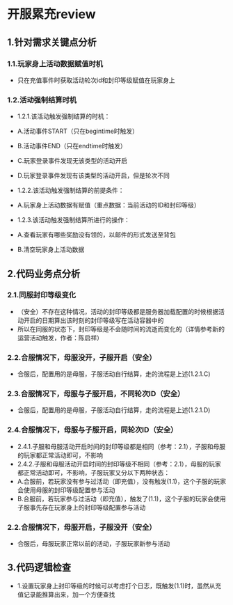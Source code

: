 # 开服累充review

## 1.针对需求关键点分析
### 1.1.玩家身上活动数据赋值时机
- 只在充值事件时获取活动轮次id和封印等级赋值在玩家身上

### 1.2.活动强制结算时机

- 1.2.1.该活动触发强制结算的时机：
- A.活动事件START（只在begintime时触发）
- B.活动事件END（只在endtime时触发）
- C.玩家登录事件发现无该类型的活动开启
- D.玩家登录事件发现有该类型的活动开启，但是轮次不同

- 1.2.2.该活动触发强制结算的前提条件：
- A.玩家身上活动数据有赋值（重点数据：当前活动的ID和封印等级）

- 1.2.3.该活动触发强制结算所进行的操作：
- A.查看玩家有哪些奖励没有领的，以邮件的形式发送至背包
- B.清空玩家身上活动数据

## 2.代码业务点分析
### 2.1.同服封印等级变化
- （安全）不存在这种情况，活动的封印等级都是服务器加载配置的时候根据活动开启的日期算出该时刻的封印等级写在活动容器中的
- 所以在同服的状态下，封印等级是不会随时间的流逝而变化的（详情参考新的运营活动触发，作者：陈启祥）

### 2.2.合服情况下，母服没开，子服开启（安全）
- 合服后，配置用的是母服，子服活动自行结算，走的流程是上述(1.2.1.C)
  
### 2.3.合服情况下，母服与子服开启，不同轮次ID（安全）
- 合服后，配置用的是母服，子服活动自行结算，走的流程是上述(1.2.1.D)

### 2.4.合服情况下，母服与子服开启，同轮次ID（安全）
- 2.4.1.子服和母服活动开启时间的封印等级都是相同（参考：2.1），子服和母服的玩家都正常活动即可，不影响
- 2.4.2.子服和母服活动开启时间的封印等级不相同（参考：2.1），母服的玩家都正常活动即可，不影响，子服玩家又分以下两种状态：
- A.合服前，若玩家没有参与过活动（即充值），没有触发(1.1)，这个子服的玩家会使用母服的封印等级配置参与活动
- B.合服前，若玩家参与过活动（即充值），触发了(1.1)，这个子服的玩家会使用子服事先存在玩家身上的封印等级配置参与活动

### 2.2.合服情况下，母服开启，子服没开（安全）
- 合服后，母服玩家正常以前的活动，子服玩家新参与活动


## 3.代码逻辑检查
- 1.设置玩家身上封印等级的时候可以考虑打个日志，既触发(1.1)时，虽然从充值记录能推算出来，加一个方便查找
